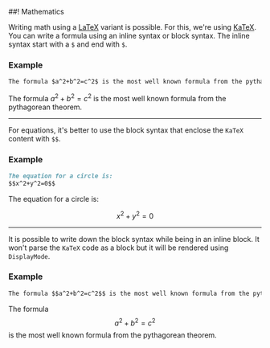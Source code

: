 ##! Mathematics

Writing math using a [LaTeX](https://www.latex-project.org/) variant is possible. For this, we're using [KaTeX](https://katex.org/).
You can write a formula using an inline syntax or block syntax. The inline syntax start with a `$` and end with `$`.

### Example

```md
The formula $a^2+b^2=c^2$ is the most well known formula from the pythagorean theorem.
```

The formula $a^2+b^2=c^2$ is the most well known formula from the pythagorean theorem.

---

For equations, it's better to use the block syntax that enclose the `KaTeX` content with `$$`.

### Example

```md
The equation for a circle is:
$$x^2+y^2=0$$
```

The equation for a circle is:

$$x^2+y^2=0$$

---

It is possible to write down the block syntax while being in an inline block. It won't parse the `KaTeX` code as a block but it will be rendered using `DisplayMode`.

### Example

```md
The formula $$a^2+b^2=c^2$$ is the most well known formula from the pythagorean theorem.
```

The formula $$a^2+b^2=c^2$$ is the most well known formula from the pythagorean theorem.
